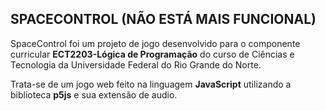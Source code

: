 ## SPACECONTROL (NÃO ESTÁ MAIS FUNCIONAL)

SpaceControl foi um projeto de jogo desenvolvido para o componente curricular **ECT2203-Lógica de Programação** do curso de Ciências e Tecnologia da Universidade Federal do Rio Grande do Norte.

Trata-se de um jogo web feito na linguagem **JavaScript** utilizando a biblioteca **p5js** e sua extensão de audio.